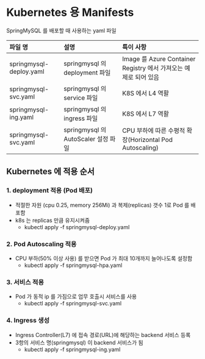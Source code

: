 # Kubernetes 용 Manifests

SpringMySQL 를 배포할 때 사용하는 yaml 파일

| 파일 명 | 설명 | 특이 사항 |
|:---|:---|:---|
| springmysql-deploy.yaml | springmysql 의 deployment 파일 | Image 를 Azure Container Registry 에서 가져오는 예제로 되어 있음 |
| springmysql-svc.yaml | springmysql 의 service 파일 | K8S 에서 L4 역활 |  
| springmysql-ing.yaml | springmysql 의 ingress 파일 | K8S 에서 L7 역활 | 
| springmysql-svc.yaml | springmysql 의 AutoScaler 설정 파일 | CPU 부하에 따른 수평적 확장(Horizontal Pod Autoscaling)  |  

## Kubernetes 에 적용 순서
### 1. deployment 적용 (Pod 배포)
- 적절한 자원 (cpu 0.25, memory 256Mi) 과 복제(replicas) 갯수 1로 Pod 를 배포함
- k8s 는 replicas 만큼 유지시켜줌
  - kubectl apply -f springmysql-deploy.yaml
### 2. Pod Autoscaling 적용
- CPU 부하(50% 이상 사용) 를 받으면 Pod 가 최대 10개까지 늘어나도록 설정함
  - kubectl apply -f springmysql-hpa.yaml
### 3. 서비스 적용
- Pod 가 동적 ip 를 가짐으로 업무 호출시 서비스를 사용
  - kubectl apply -f springmysql-svc.yaml
### 4. Ingress 생성
- Ingress Controller(L7) 에 접속 경로(URL)에 해당하는 backend 서비스 등록
- 3항의 서비스 명(springmysql) 이 backend 서비스가 됨
  - kubectl apply -f springmysql-ing.yaml
  
